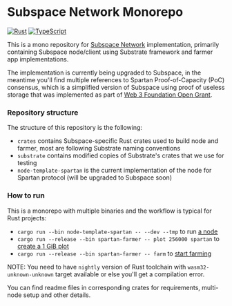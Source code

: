 # Subspace Network Monorepo

[![Rust](https://github.com/subspace/subspace/actions/workflows/rust.yaml/badge.svg)](https://github.com/subspace/subspace/actions/workflows/rust.yaml)
[![TypeScript](https://github.com/subspace/subspace/actions/workflows/typescript.yaml/badge.svg)](https://github.com/subspace/subspace/actions/workflows/typescript.yaml)

This is a mono repository for [Subspace Network](https://www.subspace.network/) implementation, primarily containing
Subspace node/client using Substrate framework and farmer app implementations.

The implementation is currently being upgraded to Subspace, in the meantime you'll find multiple references to Spartan
Proof-of-Capacity (PoC) consensus, which is a simplified version of Subspace using proof of useless storage that was
implemented as part of [Web 3 Foundation Open Grant](https://github.com/w3f/Open-Grants-Program/blob/master/applications/spartan_poc_consensus_module.md).

### Repository structure

The structure of this repository is the following:

- `crates` contains Subspace-specific Rust crates used to build node and farmer, most are following Substrate naming conventions
- `substrate` contains modified copies of Substrate's crates that we use for testing
- `node-template-spartan` is the current implementation of the node for Spartan protocol (will be upgraded to Subspace soon)

### How to run

This is a monorepo with multiple binaries and the workflow is typical for Rust projects:

- `cargo run --bin node-template-spartan -- --dev --tmp` to run [a node](node-template-spartan)
- `cargo run --release --bin spartan-farmer -- plot 256000 spartan` to [create a 1 GiB plot](crates/spartan-farmer#create-a-new-plot)
- `cargo run --release --bin spartan-farmer -- farm` to [start farming](crates/spartan-farmer#start-the-farmer)

NOTE: You need to have `nightly` version of Rust toolchain with `wasm32-unknown-unknown` target available or else you'll get a compilation error.

You can find readme files in corresponding crates for requirements, multi-node setup and other details.
